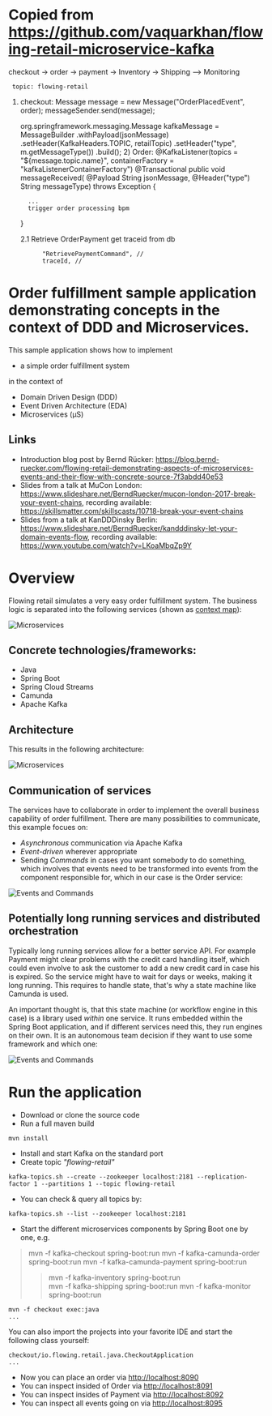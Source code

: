 # Copied from https://github.com/vaquarkhan/flowing-retail-microservice-kafka

  checkout ->  order -> payment -> Inventory -> Shipping --> Monitoring
  
     topic: flowing-retail
	 
   1) checkout:
	   Message<Order> message = new Message<Order>("OrderPlacedEvent", order);
	   messageSender.send(message);
	   
	   org.springframework.messaging.Message<String> kafkaMessage = MessageBuilder
					.withPayload(jsonMessage)
					.setHeader(KafkaHeaders.TOPIC, retailTopic)
					.setHeader("type", m.getMessageType())
					.build();
	2) Order:
		@KafkaListener(topics = "${message.topic.name}", containerFactory = "kafkaListenerContainerFactory")
		@Transactional
		public void messageReceived(
				@Payload  String jsonMessage,
				@Header("type") String messageType) throws Exception {
				
			...
			trigger order processing bpm
			
		}
		
		2.1 Retrieve OrderPayment
		    get traceid from db
			
				"RetrievePaymentCommand", //
				traceId, //
			
# Order fulfillment sample application demonstrating concepts in the context of DDD and Microservices. 

This sample application shows how to implement

* a simple order fulfillment system

in the context of

* Domain Driven Design (DDD)
* Event Driven Architecture (EDA)
* Microservices (µS)

## Links

* Introduction blog post by Bernd Rücker: https://blog.bernd-ruecker.com/flowing-retail-demonstrating-aspects-of-microservices-events-and-their-flow-with-concrete-source-7f3abdd40e53
* Slides from a talk at MuCon London: https://www.slideshare.net/BerndRuecker/mucon-london-2017-break-your-event-chains, recording available: https://skillsmatter.com/skillscasts/10718-break-your-event-chains
* Slides from a talk at KanDDDinsky Berlin: https://www.slideshare.net/BerndRuecker/kandddinsky-let-your-domain-events-flow, recording available: https://www.youtube.com/watch?v=LKoaMbqZp9Y


# Overview

Flowing retail simulates a very easy order fulfillment system. The business logic is separated into the following services (shown as [context map](https://www.infoq.com/articles/ddd-contextmapping)):

![Microservices](docs/context-map.png)

## Concrete technologies/frameworks:

* Java
* Spring Boot
* Spring Cloud Streams
* Camunda
* Apache Kafka

## Architecture 

This results in the following architecture:

![Microservices](docs/architecture.png)

## Communication of services

The services have to collaborate in order to implement the overall business capability of order fulfillment. There are many possibilities to communicate, this example focues on:

* *Asynchronous* communication via Apache Kafka 
* *Event-driven* wherever appropriate
* Sending *Commands* in cases you want somebody to do something, which involves that events need to be transformed into events from the component responsible for, which in our case is the Order service:

![Events and Commands](docs/event-command-transformation.png)

## Potentially long running services and distributed orchestration

Typically long running services allow for a better service API. For example Payment might clear problems with the credit card handling itself, which could even involve to ask the customer to add a new credit card in case his is expired. So the service might have to wait for days or weeks, making it long running. This requires to handle state, that's why a state machine like Camunda is used.

An important thought is, that this state machine (or workflow engine in this case) is a library used *within* one service. It runs embedded within the Spring Boot application, and if different services need this, they run engines on their own. It is an autonomous team decision if they want to use some framework and which one:

![Events and Commands](docs/workflow-in-service.png)


# Run the application

* Download or clone the source code
* Run a full maven build

```
mvn install
```

* Install and start Kafka on the standard port
* Create topic *"flowing-retail"*

```
kafka-topics.sh --create --zookeeper localhost:2181 --replication-factor 1 --partitions 1 --topic flowing-retail
```

* You can check & query all topics by: 

```
kafka-topics.sh --list --zookeeper localhost:2181
```

* Start the different microservices components by Spring Boot one by one, e.g.

> mvn -f kafka-checkout spring-boot:run
> mvn -f kafka-camunda-order spring-boot:run
> mvn -f kafka-camunda-payment spring-boot:run
> > mvn -f kafka-inventory spring-boot:run    
> > mvn -f kafka-shipping spring-boot:run
> > mvn -f kafka-monitor spring-boot:run
```
mvn -f checkout exec:java
...
```

You can also import the projects into your favorite IDE and start the following class yourself:

```
checkout/io.flowing.retail.java.CheckoutApplication
...
```

* Now you can place an order via [http://localhost:8090](http://localhost:8090)
* You can inspect insided of Order via [http://localhost:8091](http://localhost:8091)
* You can inspect insides of Payment via [http://localhost:8092](http://localhost:8092)
* You can inspect all events going on via [http://localhost:8095](http://localhost:8095)

